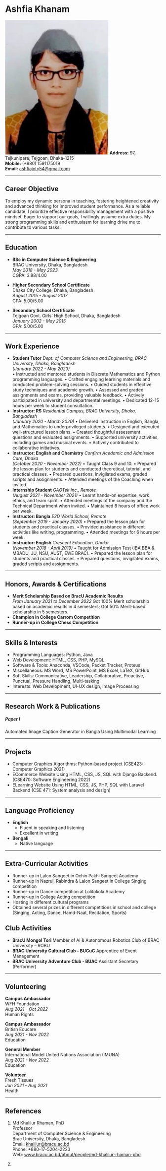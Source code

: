 # Ashfia Khanam

![Profile Photo](https://github.com/ashfiakhanam/my_cv/blob/main/Photo.jpg?raw=true)
**Address:** 97, Tejkunipara, Tejgoan, Dhaka-1215  
**Mobile:** (+880) 1591175019  
**Email:** ashfiajoty54@gmail.com  

---
## Career Objective
To employ my dynamic persona in teaching, fostering heightened creativity and advanced thinking for improved student performance. As a reliable candidate, I prioritize effective responsibility management with a positive mindset. Eager to support our goals, I willingly assume extra duties. My strong programming skills and enthusiasm for learning drive me to contribute to various tasks. 

---
## Education
- **BSc in Computer Science & Engineering**  
BRAC University, Dhaka, Bangladesh  
*May 2018 - May 2023*  
CGPA: 3.88/4.00  

- **Higher Secondary School Certificate**  
Dhaka City College, Dhaka, Bangladesh  
*August 2015 - August 2017*  
GPA: 5.00/5.00  

- **Secondary School Certificate**  
Tejgoan Govt. Girls' High School, Dhaka, Bangladesh  
*January 2002 - May 2015*  
GPA: 5.00/5.00  

---
## Work Experience
- **Student Tutor**
*Dept. of Computer Science and Engineering, BRAC University, Dhaka, Bangladesh*  
*(January 2022 - May 2023)*  
• Instructed and mentored students in Discrete Mathematics and Python programming languages.
• Crafted engaging learning materials and conducted problem-solving sessions.
• Guided students in effective study techniques and academic growth.
• Assessed and graded assignments and exams, providing valuable feedback.
• Actively participated in university and departmental meetings.
• Dedicated 12-15 hours per week to student consultation.
- **Instructor: RS**
*Residential Campus, BRAC University, Dhaka, Bangladesh*  
*(January 2020 - March 2020)* 
• Delivered instruction in English, Bangla, and Mathematics to underprivileged students.
• Designed and executed well-structured lesson plans.
• Created thoughtful assessment questions and evaluated assignments.
• Supported university activities, including games and musical events.
• Actively contributed to collaborative initiatives.
- **Instructor: English and Chemistry**
*Confirm Acedamic and Admission Care, Dhaka*  
*(October 2020 - November 2022)* 
• Taught Class 9 and 10.
• Prepared the lesson plan for students and conducted theoretical, tutorial, and practical classes.
• Prepared questions, invigilated exams, graded scripts and assignments.
• Attended meetings of the Coaching when invited.
- **Internship Student**
*GAOTek inc., Remote*  
*(August 2021 - November 2021)* 
• Learnt hands-on expertise, work ethics, and team spirit.
• Attended meetings of the company and the Technical Department when invited.
• Maintained 8 hours of office work per week.
- **Instructor: Bangla** 
*E2D World School, Remote*  
*(September 2019 - January 2020)* 
• Prepared the lesson plan for students and practical classes.
• Provided assistance in different activities like writing, programming.
• Attended meetings for 6 hours per week.
- **Instructor: English**
*Crescent Education, Dhaka*  
*(November 2018 - April 2019)* 
• Taught for Admission Test (IBA BBA & MBADU, JU, NSU, AUST, EWE BRAC).
• Prepared the lesson plan for students and practical classes.
• Prepared questions, invigilated exams, graded scripts and assignments.

---
## Honors, Awards & Certifications
- **Merit Scholarship Based on BracU Academic Results**  
*From January 2021 to December 2022*
Got 100% Merit scholarship based on academic results in 4 semesters; Got 50% Merit-based scholarship in 5 semesters.
- **Champion in College Carrom Competition**
- **Runner-up in College Chess Competition**

---
## Skills & Interests
- Programming Languages: Python, Java
- Web Development: HTML, CSS, PHP, MySQL
- Software & Tools: Anaconda, VSCode, Packet Tracker, Proteus
- Miscellaneous: MS Word, MS PowerPoint, MS Excel, LaTeX, GitHub
- Soft Skills: Communicative, Leadership, Collaborative, Proactive, Punctual,  Pressure Handling, Multi-tasking.
- Interests: Web Development, UI-UX design, Image Processing

---
## Research Work & Publications
##### Paper I
Automated Image Caption Generator in Bangla Using Multimodal Learning

---
## Projects
- Computer Graphics Algorithms: Python-based project (CSE423: Computer Graphics 2021)
- ECommerce Website Using HTML, CSS, JS, SQL with Django Backend. (CSE470: Software Engineering 2022)
- ELearning Website Using HTML, CSS, JS, PHP, SQL with Laravel Backend (CSE 471: System analysis and design)

---
## Language Proficiency
- **English**
  - Fluent in speaking and listening
  - Excellent in writing
- **Bengali**
  - Native language

---
## Extra-Curricular Activities
- Runner-up in Lalon Sangeet in Ochin Pakhi Sangeet Academy
- Runner-up in Nazrul, Rabindra & Lalon Sangeet in College Singing competition
- Runner-up in Dance competition at Lolitokola Academy
- Runner-up in College Acting competition
- Hosting in different cultural programs
- Obtained several prizes in different competitions in school and college (Singing, Acting, Dance, Hamd-Naat, Recitation, Sports)

## Club Activities
- **BracU Mongol Tori**
    Member of Ai & Autonomous Robotics Club of BRAC University – ROBU
- **BRAC University Cultural Club - BUCuC**
    Apprentice of Event Management
- **BRAC University Adventure Club - BUAC**
    Assistant Secretary (Performer)

---
## Volunteering

**Campus Ambassador**  
WFH Foundation  
*Aug 2021 - Oct 2022*   
Human Rights  

**Campus Ambassador**  
British Educare  
*Aug 2021 - Nov 2022*  
Education  

**General Member**  
International Model United Nations Association (IMUNA)  
*Aug 2021 - Nov 2022*  
Education  

**Volunteer**  
Fresh Tissues  
*Jun 2021 - Aug 2021*  
Health

---
## References
1. Md Khalilur Rhaman, PhD  
   Professor  
   Department of Computer Science & Engineering  
   Brac University, Dhaka, Bangladesh  
   Email: khalilur@bracu.ac.bd  
   Phone: +880-17-5204-2223  
   Web: www.bracu.ac.bd/about/people/md-khalilur-rhaman-phd

2.  
